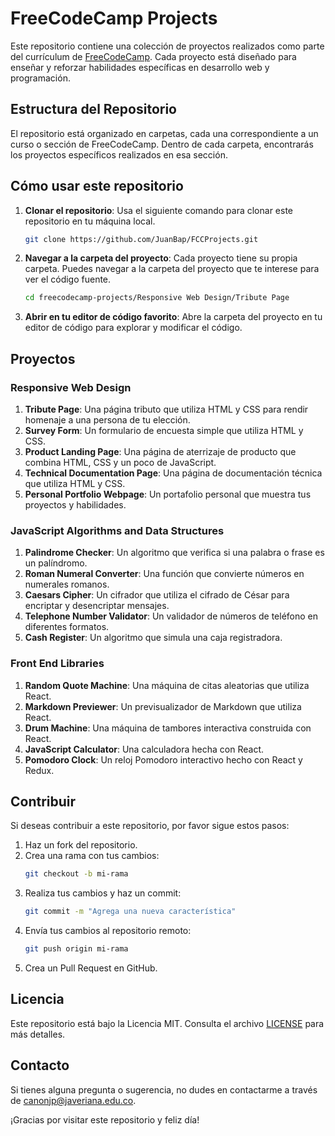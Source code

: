 # FreeCodeCamp Projects

Este repositorio contiene una colección de proyectos realizados como parte del currículum de [FreeCodeCamp](https://www.freecodecamp.org/). Cada proyecto está diseñado para enseñar y reforzar habilidades específicas en desarrollo web y programación.

## Estructura del Repositorio

El repositorio está organizado en carpetas, cada una correspondiente a un curso o sección de FreeCodeCamp. Dentro de cada carpeta, encontrarás los proyectos específicos realizados en esa sección.


## Cómo usar este repositorio

1. **Clonar el repositorio**: Usa el siguiente comando para clonar este repositorio en tu máquina local.
    ```bash
    git clone https://github.com/JuanBap/FCCProjects.git
    ```
2. **Navegar a la carpeta del proyecto**: Cada proyecto tiene su propia carpeta. Puedes navegar a la carpeta del proyecto que te interese para ver el código fuente.
    ```bash
    cd freecodecamp-projects/Responsive Web Design/Tribute Page
    ```
3. **Abrir en tu editor de código favorito**: Abre la carpeta del proyecto en tu editor de código para explorar y modificar el código.

## Proyectos

### Responsive Web Design

1. **Tribute Page**: Una página tributo que utiliza HTML y CSS para rendir homenaje a una persona de tu elección.
2. **Survey Form**: Un formulario de encuesta simple que utiliza HTML y CSS.
3. **Product Landing Page**: Una página de aterrizaje de producto que combina HTML, CSS y un poco de JavaScript.
4. **Technical Documentation Page**: Una página de documentación técnica que utiliza HTML y CSS.
5. **Personal Portfolio Webpage**: Un portafolio personal que muestra tus proyectos y habilidades.

### JavaScript Algorithms and Data Structures

1. **Palindrome Checker**: Un algoritmo que verifica si una palabra o frase es un palíndromo.
2. **Roman Numeral Converter**: Una función que convierte números en numerales romanos.
3. **Caesars Cipher**: Un cifrador que utiliza el cifrado de César para encriptar y desencriptar mensajes.
4. **Telephone Number Validator**: Un validador de números de teléfono en diferentes formatos.
5. **Cash Register**: Un algoritmo que simula una caja registradora.

### Front End Libraries

1. **Random Quote Machine**: Una máquina de citas aleatorias que utiliza React.
2. **Markdown Previewer**: Un previsualizador de Markdown que utiliza React.
3. **Drum Machine**: Una máquina de tambores interactiva construida con React.
4. **JavaScript Calculator**: Una calculadora hecha con React.
5. **Pomodoro Clock**: Un reloj Pomodoro interactivo hecho con React y Redux.

## Contribuir

Si deseas contribuir a este repositorio, por favor sigue estos pasos:

1. Haz un fork del repositorio.
2. Crea una rama con tus cambios:
    ```bash
    git checkout -b mi-rama
    ```
3. Realiza tus cambios y haz un commit:
    ```bash
    git commit -m "Agrega una nueva característica"
    ```
4. Envía tus cambios al repositorio remoto:
    ```bash
    git push origin mi-rama
    ```
5. Crea un Pull Request en GitHub.

## Licencia

Este repositorio está bajo la Licencia MIT. Consulta el archivo [LICENSE](LICENSE) para más detalles.

## Contacto

Si tienes alguna pregunta o sugerencia, no dudes en contactarme a través de [canonjp@javeriana.edu.co](mailto:canonjp@javeriana.edu.co).

¡Gracias por visitar este repositorio y feliz día!
